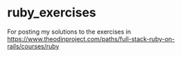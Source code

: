# ruby_exercises
For posting my solutions to the exercises in https://www.theodinproject.com/paths/full-stack-ruby-on-rails/courses/ruby
